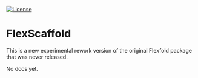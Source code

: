 [![License](https://img.shields.io/badge/License-BSD%203--Clause-blue.svg)](https://opensource.org/licenses/BSD-3-Clause)

# FlexScaffold

This is a new experimental rework version of the original Flexfold package that was never released.

No docs yet.